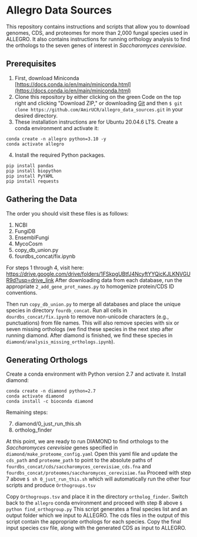 # Allegro Data Sources

This repository contains instructions and scripts that allow you to download genomes, CDS, and proteomes for more than 2,000 fungal species used in ALLEGRO. It also contains instructions for running orthology analysis to find the orthologs to the seven genes of interest in _Saccharomyces cerevisiae_.

## Prerequisites
1. First, download Miniconda [https://docs.conda.io/en/main/miniconda.html](https://docs.conda.io/en/main/miniconda.html)
2. Clone this repository by either clicking on the green Code on the top right and clicking "Download ZIP," or downloading [Git](https://git-scm.com/book/en/v2/Getting-Started-Installing-Git) and then `$ git clone https://github.com/AmirUCR/allegro_data_sources.git` in your desired directory.
3. These installation instructions are for Ubuntu 20.04.6 LTS. Create a conda environment and activate it:

```
conda create -n allegro python=3.10 -y
conda activate allegro
```

4. Install the required Python packages.

```
pip install pandas
pip install biopython
pip install PyYAML
pip install requests
```

## Gathering the Data
The order you should visit these files is as follows:

1. NCBI
2. FungiDB
3. EnsemblFungi
4. MycoCosm
5. copy_db_union.py
6. fourdbs_concat/fix.ipynb

For steps 1 through 4, visit here: https://drive.google.com/drive/folders/1FSkpgUBtfJ4NcyftYYQicKJLKNVGUR9d?usp=drive_link 
After downloading data from each database, run the appropriate `2_add_gene_prot_names.py` to homogenize protein/CDS ID conventions.

Then run `copy_db_union.py` to merge all databases and place the unique species in directory `fourdb_concat`. Run all cells in `dourdbs_concat/fix.ipynb` to remove non-unicode characters (e.g., punctuations) from file names. This will also remove species with six or seven missing orthologs (we find these species in the next step after running diamond. After diamond is finished, we find these species in `diamond/analysis_missing_orthologs.ipynb`).


## Generating Orthologs

Create a conda environment with Python version 2.7 and activate it. Install diamond:

```
conda create -n diamond python=2.7
conda activate diamond
conda install -c bioconda diamond
```

Remaining steps:

7. diamond/0_just_run_this.sh
8. ortholog_finder

At this point, we are ready to run DIAMOND to find orthologs to the _Saccharomyces cerevisiae_ genes specified in `diamond/make_proteome_config.yaml` Open this yaml file and update the `cds_path` and `proteome_path` to point to the absolute paths of `fourdbs_concat/cds/saccharomyces_cerevisiae_cds.fna` and `fourdbs_concat/proteomes/saccharomyces_cerevisiae.faa` Proceed with step 7 above `$ sh 0_just_run_this.sh` which will automatically run the other four scripts and produce `Orthogroups.tsv`

Copy `Orthogroups.tsv` and place it in the directory `ortholog_finder`. Switch back to the `allegro` conda environment and proceed with step 8 above `$ python find_orthogroup.py` This script generates a final species list and an output folder which we input to ALLEGRO. The cds files in the output of this script contain the appropriate orthologs for each species. Copy the final input species csv file, along with the generated CDS as input to ALLEGRO.